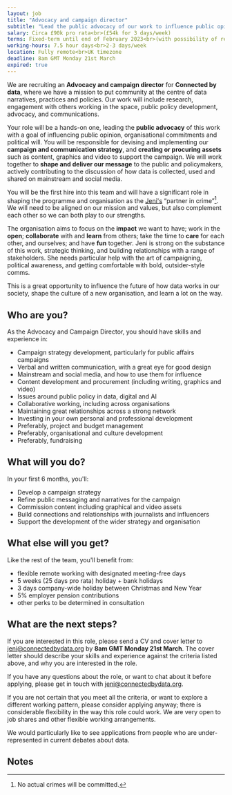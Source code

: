 ```yaml
---
layout: job
title: "Advocacy and campaign director"
subtitle: "Lead the public advocacy of our work to influence public opinion, <br>organisational commitments and political will"
salary: Circa £90k pro rata<br>(£54k for 3 days/week)
terms: Fixed-term until end of February 2023<br>(with possibility of renewal)
working-hours: 7.5 hour days<br>2-3 days/week
location: Fully remote<br>UK timezone
deadline: 8am GMT Monday 21st March
expired: true
---
```

We are recruiting an **Advocacy and campaign director** for **Connected by data**, where we have a mission to put community at the centre of data narratives, practices and policies. Our work will include research, engagement with others working in the space, public policy development, advocacy, and communications.

Your role will be a hands-on one, leading the **public advocacy** of this work with a goal of influencing public opinion, organisational commitments and political will. You will be responsible for devising and implementing our **campaign and communication strategy**, and **creating or procuring assets** such as content, graphics and video to support the campaign. We will work together to **shape and deliver our message** to the public and policymakers, actively contributing to the discussion of how data is collected, used and shared on mainstream and social media.

You will be the first hire into this team and will have a significant role in shaping the programme and organisation as the [Jeni's](http://localhost:4000/team/jeni-tennison.html) “partner in crime”[^1]. We will need to be aligned on our mission and values, but also complement each other so we can both play to our strengths.

The organisation aims to focus on the **impact** we want to have; work in the **open**; **collaborate** with and **learn** from others; take the time to **care** for each other, and ourselves; and have **fun** together. Jeni is strong on the substance of this work, strategic thinking, and building relationships with a range of stakeholders. She needs particular help with the art of campaigning, political awareness, and getting comfortable with bold, outsider-style comms.

This is a great opportunity to influence the future of how data works in our society, shape the culture of a new organisation, and learn a lot on the way.

## Who are you?

As the Advocacy and Campaign Director, you should have skills and experience in:

* Campaign strategy development, particularly for public affairs campaigns
* Verbal and written communication, with a great eye for good design
* Mainstream and social media, and how to use them for influence
* Content development and procurement (including writing, graphics and video)
* Issues around public policy in data, digital and AI
* Collaborative working, including across organisations
* Maintaining great relationships across a strong network
* Investing in your own personal and professional development
* Preferably, project and budget management
* Preferably, organisational and culture development
* Preferably, fundraising

## What will you do?

In your first 6 months, you'll:

* Develop a campaign strategy
* Refine public messaging and narratives for the campaign
* Commission content including graphical and video assets
* Build connections and relationships with journalists and influencers
* Support the development of the wider strategy and organisation

## What else will you get?

Like the rest of the team, you'll benefit from:

* flexible remote working with designated meeting-free days
* 5 weeks (25 days pro rata) holiday + bank holidays
* 3 days company-wide holiday between Christmas and New Year
* 5% employer pension contributions
* other perks to be determined in consultation

## What are the next steps?

If you are interested in this role, please send a CV and cover letter to [jeni@connectedbydata.org](mailto:jeni@connectedbydata.org) by **8am GMT Monday 21st March**. The cover letter should describe your skills and experience against the criteria listed above, and why you are interested in the role.

If you have any questions about the role, or want to chat about it before applying, please get in touch with [jeni@connectedbydata.org](mailto:jeni@connectedbydata.org).

If you are not certain that you meet all the criteria, or want to explore a different working pattern, please consider applying anyway; there is considerable flexibility in the way this role could work. We are very open to job shares and other flexible working arrangements.

We would particularly like to see applications from people who are under-represented in current debates about data.


<!-- Footnotes themselves at the bottom. -->
## Notes

[^1]:
     No actual crimes will be committed.
